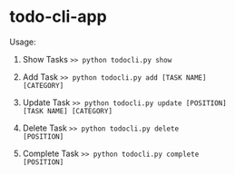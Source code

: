 # todo-cli-app

Usage:

1. Show Tasks
<code>>> python todocli.py show</code>
  
2. Add Task
<code>>> python todocli.py add [TASK NAME] [CATEGORY]</code>
  
3. Update Task
<code>>> python todocli.py update [POSITION] [TASK NAME] [CATEGORY]</code>

4. Delete Task
<code>>> python todocli.py delete [POSITION]</code>

5. Complete Task
<code>>> python todocli.py complete [POSITION]</code>
